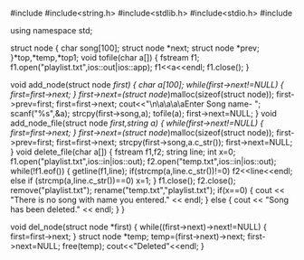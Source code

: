 #include<iostream>
#include<string.h>
#include<stdlib.h>
#include<stdio.h>
#include<fstream>

using namespace std;

struct node
{
    char song[100];
    struct node *next;
    struct node *prev;
}*top,*temp,*top1;
void tofile(char a[])
{
    fstream f1;
    f1.open("playlist.txt",ios::out|ios::app);
    f1<<a<<endl;
    f1.close();
}

void add_node(struct node *first)
    {
    char a[100];
    while(first->next!=NULL)
    {
        first=first->next;
    }
    first->next=(struct node*)malloc(sizeof(struct node));
    first->prev=first;
    first=first->next;
    cout<<"\n\a\a\a\aEnter Song name-  ";
    scanf("%s",&a);
    strcpy(first->song,a);
    tofile(a);
    first->next=NULL;
}
void add_node_file(struct node *first,string a)
    {
    while(first->next!=NULL)
    {
        first=first->next;
    }
    first->next=(struct node*)malloc(sizeof(struct node));
    first->prev=first;
    first=first->next;
    strcpy(first->song,a.c_str());
    first->next=NULL;
}
void delete_file(char a[])
{
    fstream f1,f2;
    string line;
    int x=0;
    f1.open("playlist.txt",ios::in|ios::out);
    f2.open("temp.txt",ios::in|ios::out);
    while(!f1.eof())
    {
        getline(f1,line);
        if(strcmp(a,line.c_str())!=0)
        f2<<line<<endl;
        else if (strcmp(a,line.c_str())==0)
        x=1;
    }
    f1.close();
    f2.close();
    remove("playlist.txt");
    rename("temp.txt","playlist.txt");
    if(x==0)
        {
        cout << "There is no song with name you entered." << endl;
        }
    else
        {
        cout << "Song has been deleted." << endl;
        }
    }


void del_node(struct node *first)
{
    while((first->next)->next!=NULL)
    {
        first=first->next;
    }
    struct node *temp;
    temp=(first->next)->next;
    first->next=NULL;
    free(temp);
   cout<<"Deleted"<<endl;
}

